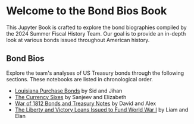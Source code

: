 # Welcome to the Bond Bios Book

This Jupyter Book is crafted to explore the bond biographies compiled by the 2024 Summer Fiscal History Team. Our goal is to provide an in-depth look at various bonds issued throughout American history.

## Bond Bios

Explore the team's analyses of US Treasury bonds through the following sections. These notebooks are listed in chronological order. 
- [Louisiana Purchase Bonds](./Final%20Louisiana%20Purchase%20Bonds%20Notebook.ipynb) by Sid and Jihan
- [The Currency Sixes](./BondBios%20-%20The%20Currency%20Sixes.ipynb) by Sanjeev and Elizabeth
- [War of 1812 Bonds and Treasury Notes](./war_1812.ipynb) by David and Alex
- [The Liberty and Victory Loans Issued to Fund World War I](./ww1_vic_lib.ipynb) by Liam and Elan

